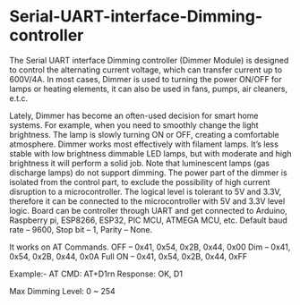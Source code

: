 # Serial-UART-interface-Dimming-controller
The Serial UART interface Dimming controller (Dimmer Module) is designed to control the alternating current voltage, which can transfer current up to 600V/4А. In most cases, Dimmer is used to turning the power ON/OFF for lamps or heating elements, it can also be used in fans, pumps, air cleaners, e.t.c.

Lately, Dimmer has become an often-used decision for smart home systems. For example, when you need to smoothly change the light brightness. The lamp is slowly turning ON or OFF, creating a comfortable atmosphere. Dimmer works most effectively with filament lamps. It’s less stable with low brightness dimmable LED lamps, but with moderate and high brightness it will perform a solid job. Note that luminescent lamps (gas discharge lamps) do not support dimming.
The power part of the dimmer is isolated from the control part, to exclude the possibility of high current disruption to a microcontroller.
The logical level is tolerant to 5V and 3.3V, therefore it can be connected to the microcontroller with 5V and 3.3V level logic. Board can be controller through UART and get connected to Arduino, Raspberry pi, ESP8266, ESP32, PIC MCU, ATMEGA MCU, etc.
Default baud rate – 9600, Stop bit – 1, Parity – None.

It works on AT Commands.
OFF –  0x41, 0x54, 0x2B, 0x44, 0x00
Dim – 0x41, 0x54, 0x2B, 0x44, 0x0A
Full ON – 0x41, 0x54, 0x2B, 0x44, 0xFF

Example:-
         AT CMD: AT+D1rn
         Response: OK, D1

Max Dimming Level: 0 ~ 254
